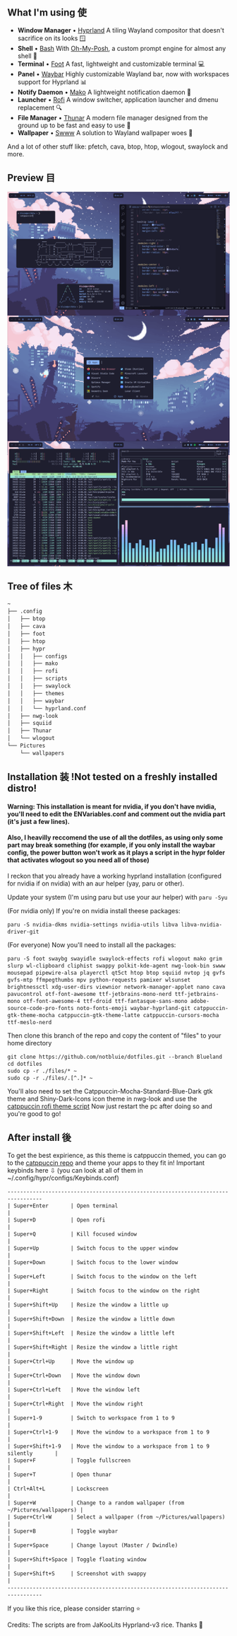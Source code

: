 ## What I'm using 使
- **Window Manager** • [Hyprland](https://github.com/hyprwm/Hyprland) A tiling Wayland compositor that doesn't sacrifice on its looks 🪟
- **Shell** • [Bash](https://www.youtube.com/watch?v=I4EWvMFj37g) With [Oh-My-Posh](https://ohmyposh.dev/), a custom prompt engine for almost any shell 🐚
- **Terminal** • [Foot](https://codeberg.org/dnkl/foot) A fast, lightweight and customizable terminal 💻
- **Panel** • [Waybar](https://aur.archlinux.org/packages/waybar-hyprland-git) Highly customizable Wayland bar, now with workspaces support for Hyprland 📊
- **Notify Daemon** • [Mako](https://github.com/emersion/mako) A lightweight notification daemon 📣
- **Launcher** • [Rofi](https://github.com/davatorium/rofi) A window switcher, application launcher and dmenu replacement 🔍
- **File Manager** • [Thunar](https://github.com/xfce-mirror/thunar) A modern file manager designed from the ground up to be fast and easy to use 📁
- **Wallpaper** • [Swww](https://github.com/Horus645/swww) A solution to Wayland wallpaper woes 🌄

And a lot of other stuff like: pfetch, cava, btop, htop, wlogout, swaylock and more.

## Preview 目

<img align="center" src="/assets/preview.png">
<img align="center" src="/assets/preview2.png">
<img align="center" src="/assets/preview3.png">

## Tree of files 木

```bash
~
├── .config
│   ├── btop
│   ├── cava
│   ├── foot
│   ├── htop
│   ├── hypr
│   │   ├── configs
│   │   ├── mako
│   │   ├── rofi
│   │   ├── scripts
│   │   ├── swaylock
│   │   ├── themes
│   │   ├── waybar
│   │   └── hyprland.conf
│   ├── nwg-look
│   ├── squiid
│   ├── Thunar
│   └── wlogout
└── Pictures
    └── wallpapers
```
## Installation 装 !Not tested on a freshly installed distro!
#### Warning: This installation is meant for nvidia, if you don't have nvidia, you'll need to edit the ENVariables.conf and comment out the nvidia part (it's just a few lines).
#### Also, I heavilly reccomend the use of all the dotfiles, as using only some part may break something (for example, if you only install the waybar config, the power button won't work as it plays a script in the hypr folder that activates wlogout so you need all of those)
I reckon that you already have a working hyprland installation (configured for nvidia if on nvidia) with an aur helper (yay, paru or other).

Update your system (I'm using paru but use your aur helper) with ```paru -Syu```

(For nvidia only) If you're on nvidia install theese packages:

```
paru -S nvidia-dkms nvidia-settings nvidia-utils libva libva-nvidia-driver-git
```

(For everyone) Now you'll need to install all the packages:

```
paru -S foot swaybg swayidle swaylock-effects rofi wlogout mako grim slurp wl-clipboard cliphist swappy polkit-kde-agent nwg-look-bin swww mousepad pipewire-alsa playerctl qt5ct htop btop squiid nvtop jq gvfs gvfs-mtp ffmpegthumbs mpv python-requests pamixer wlsunset brightnessctl xdg-user-dirs viewnior network-manager-applet nano cava pavucontrol otf-font-awesome ttf-jetbrains-mono-nerd ttf-jetbrains-mono otf-font-awesome-4 ttf-droid ttf-fantasque-sans-mono adobe-source-code-pro-fonts noto-fonts-emoji waybar-hyprland-git catppuccin-gtk-theme-mocha catppuccin-gtk-theme-latte catppuccin-cursors-mocha ttf-meslo-nerd
```

Then clone this branch of the repo and copy the content of "files" to your home directory
```
git clone https://github.com/notbluie/dotfiles.git --branch Blueland
cd dotfiles
sudo cp -r ./files/* ~
sudo cp -r ./files/.[^.]* ~
```

You'll also need to set the Catppuccin-Mocha-Standard-Blue-Dark gtk theme and Shiny-Dark-Icons icon theme in nwg-look and use the [catppuccin rofi theme script](https://github.com/catppuccin/rofi/tree/main/basic)
Now just restart the pc after doing so and you're good to go!

## After install 後
To get the best expirience, as this theme is catppuccin themed, you can go to the [catppuccin repo](https://github.com/catppuccin/catppuccin) and theme your apps to they fit in!
Important keybinds here ⇩ (you can look at all of them in ~/.config/hypr/configs/Keybinds.conf)
```
---------------------------------------------------------------------------------
| Super+Enter       | Open terminal                                             |
| Super+D           | Open rofi                                                 |
| Super+Q           | Kill focused window                                       |
| Super+Up          | Switch focus to the upper window                          |
| Super+Down        | Switch focus to the lower window                          |
| Super+Left        | Switch focus to the window on the left                    |
| Super+Right       | Switch focus to the window on the right                   |
| Super+Shift+Up    | Resize the window a little up                             |
| Super+Shift+Down  | Resize the window a little down                           |
| Super+Shift+Left  | Resize the window a little left                           |
| Super+Shift+Right | Resize the window a little right                          |
| Super+Ctrl+Up     | Move the window up                                        |
| Super+Ctrl+Down   | Move the window down                                      |
| Super+Ctrl+Left   | Move the window left                                      |
| Super+Ctrl+Right  | Move the window right                                     |
| Super+1-9         | Switch to workspace from 1 to 9                           |
| Super+Ctrl+1-9    | Move the window to a workspace from 1 to 9                |
| Super+Shift+1-9   | Move the window to a workspace from 1 to 9 silently       |
| Super+F           | Toggle fullscreen                                         |
| Super+T           | Open thunar                                               |
| Ctrl+Alt+L        | Lockscreen                                                |
| Super+W           | Change to a random wallpaper (from ~/Pictures/wallpapers) |
| Super+Ctrl+W      | Select a wallpaper (from ~/Pictures/wallpapers)           |
| Super+B           | Toggle waybar                                             |
| Super+Space       | Change layout (Master / Dwindle)                          |
| Super+Shift+Space | Toggle floating window                                    |
| Super+Shift+S     | Screenshot with swappy                                    |
---------------------------------------------------------------------------------
```

If you like this rice, please consider starring ⭐


Credits: The scripts are from JaKooLits Hyprland-v3 rice. Thanks 💾
